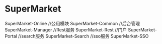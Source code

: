# SuperMarket
SuperMarket-Online
//公用模块
SuperMarket-Common
//后台管理
SuperMarket-Manager
//Rest服务
SuperMarket-Rest
//门户
SuperMarket-Portal
//search服务
SuperMarket-Search
//sso服务
SuperMarket-SSO

